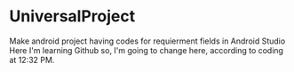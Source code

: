 # UniversalProject
Make android project having codes for requierment fields in Android Studio
Here I'm learning Github so, I'm going to change here, according to coding at 12:32 PM. 
